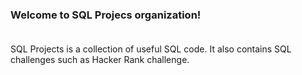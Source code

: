### Welcome to SQL Projecs organization!<br><br/>

SQL Projects is a collection of useful SQL code. It also contains SQL challenges such as Hacker Rank challenge.
